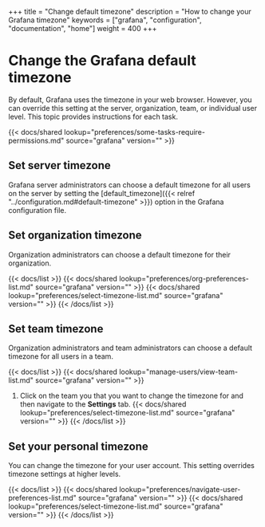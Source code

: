 +++
title = "Change default timezone"
description = "How to change your Grafana timezone"
keywords = ["grafana", "configuration", "documentation", "home"]
weight = 400
+++

# Change the Grafana default timezone

By default, Grafana uses the timezone in your web browser. However, you can override this setting at the server, organization, team, or individual user level. This topic provides instructions for each task.

{{< docs/shared lookup="preferences/some-tasks-require-permissions.md" source="grafana" version="<GRAFANA VERSION>" >}}

## Set server timezone

Grafana server administrators can choose a default timezone for all users on the server by setting the [default_timezone]({{< relref "../configuration.md#default-timezone" >}}) option in the Grafana configuration file.

## Set organization timezone

Organization administrators can choose a default timezone for their organization.

{{< docs/list >}}
{{< docs/shared lookup="preferences/org-preferences-list.md" source="grafana" version="<GRAFANA VERSION>" >}}
{{< docs/shared lookup="preferences/select-timezone-list.md" source="grafana" version="<GRAFANA VERSION>" >}}
{{< /docs/list >}}

## Set team timezone

Organization administrators and team administrators can choose a default timezone for all users in a team.

{{< docs/list >}}
{{< docs/shared lookup="manage-users/view-team-list.md" source="grafana" version="<GRAFANA VERSION>" >}}

1. Click on the team you that you want to change the timezone for and then navigate to the **Settings** tab.
   {{< docs/shared lookup="preferences/select-timezone-list.md" source="grafana" version="<GRAFANA VERSION>" >}}
   {{< /docs/list >}}

## Set your personal timezone

You can change the timezone for your user account. This setting overrides timezone settings at higher levels.

{{< docs/list >}}
{{< docs/shared lookup="preferences/navigate-user-preferences-list.md" source="grafana" version="<GRAFANA VERSION>" >}}
{{< docs/shared lookup="preferences/select-timezone-list.md" source="grafana" version="<GRAFANA VERSION>" >}}
{{< /docs/list >}}
